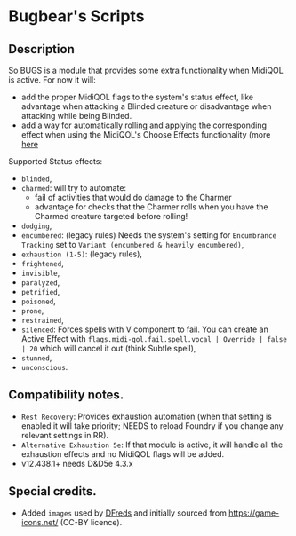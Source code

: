 # Bugbear's Scripts

## Description
So BUGS is a module that provides some extra functionality when MidiQOL is active.
For now it will:
* add the proper MidiQOL flags to the system's status effect, like advantage when attacking a Blinded creature or disadvantage when attacking while being Blinded.
* add a way for automatically rolling and applying the corresponding effect when using the MidiQOL's Choose Effects functionality (more [here](<https://github.com/thatlonelybugbear/bugs/pull/32#issue-2993717699>)

Supported Status effects:
- `blinded`,
- `charmed`: will try to automate:
  - fail of activities that would do damage to the Charmer
  - advantage for checks that the Charmer rolls when you have the Charmed creature targeted before rolling!
- `dodging`,
- `encumbered`: (legacy rules) Needs the system's setting for `Encumbrance Tracking` set to `Variant (encumbered & heavily encumbered)`,
- `exhaustion (1-5)`: (legacy rules),
- `frightened`,
- `invisible`,
- `paralyzed`,
- `petrified`,
- `poisoned`,
- `prone`,
- `restrained`,
- `silenced`: Forces spells with V component to fail. You can create an Active Effect with `flags.midi-qol.fail.spell.vocal | Override | false | 20` which will cancel it out (think Subtle spell),
- `stunned`,
- `unconscious`.

## Compatibility notes.
- `Rest Recovery`: Provides exhaustion automation (when that setting is enabled it will take priority; NEEDS to reload Foundry if you change any relevant settings in RR).
- `Alternative Exhaustion 5e`: If that module is active, it will handle all the exhaustion effects and no MidiQOL flags will be added.
- v12.438.1+ needs D&D5e 4.3.x

## Special credits.
- Added `images` used by [DFreds](https://github.com/DFreds) and initially sourced from https://game-icons.net/ (CC-BY licence).
